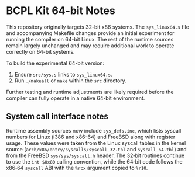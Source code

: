 # BCPL Kit 64-bit Notes

This repository originally targets 32-bit x86 systems.  The
`sys_linux64.s` file and accompanying Makefile changes provide an initial
experiment for running the compiler on 64-bit Linux.  The rest of the
runtime sources remain largely unchanged and may require additional
work to operate correctly on 64-bit systems.

To build the experimental 64-bit version:

1. Ensure `src/sys.s` links to `sys_linux64.s`.
2. Run `./makeall` or `make` within the `src` directory.

Further testing and runtime adjustments are likely required before the
compiler can fully operate in a native 64-bit environment.

## System call interface notes

Runtime assembly sources now include `sys_defs.inc`, which lists syscall
numbers for Linux (i386 and x86-64) and FreeBSD along with register usage.
These values were taken from the Linux syscall tables in the kernel source
(`arch/x86/entry/syscalls/syscall_32.tbl` and `syscall_64.tbl`) and from the
FreeBSD `sys/sys/syscall.h` header.  The 32‑bit routines continue to use the
`int $0x80` calling convention, while the 64‑bit code follows the x86‑64
`syscall` ABI with the `%rcx` argument copied to `%r10`.
